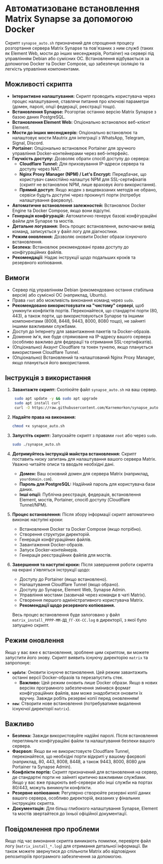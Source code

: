 # Автоматизоване встановлення Matrix Synapse за допомогою Docker

Скрипт `synapse_auto.sh` призначений для спрощення процесу розгортання сервера Matrix Synapse та пов'язаних з ним служб (таких як Element Web, мости до інших месенджерів, Portainer) на сервері під управлінням Debian або сумісних ОС. Встановлення відбувається за допомогою Docker та Docker Compose, що забезпечує ізоляцію та легкість управління компонентами.

## Можливості скрипта

*   **Інтерактивне налаштування:** Скрипт проводить користувача через процес налаштування, ставлячи питання про ключові параметри (домен, паролі, опції федерації, реєстрації тощо).
*   **Встановлення Synapse:** Розгортає останню версію Matrix Synapse з базою даних PostgreSQL.
*   **Встановлення Element Web:** Опціонально встановлює веб-клієнт Element.
*   **Мости до інших месенджерів:** Опціонально встановлює та налаштовує мости Mautrix для інтеграції з WhatsApp, Telegram, Signal, Discord.
*   **Portainer:** Опціонально встановлює Portainer для зручного управління Docker-контейнерами через веб-інтерфейс.
*   **Гнучкість доступу:** Дозволяє обрати спосіб доступу до сервера:
    *   **Cloudflare Tunnel:** Для приховування IP-адреси сервера та доступу через NAT.
    *   **Nginx Proxy Manager (NPM) / Let's Encrypt:** Передбачає, що користувач самостійно налаштує NPM для SSL-сертифікатів (скрипт не встановлює NPM, лише враховує його використання).
    *   **Прямий доступ:** Якщо жоден з вищевказаних методів не обрано, сервіси будуть доступні через прокинуті порти (потребує налаштування фаєрволу).
*   **Автоматичне встановлення залежностей:** Встановлює Docker Engine та Docker Compose, якщо вони відсутні.
*   **Генерація конфігурацій:** Автоматично генерує базові конфігураційні файли для Synapse та мостів.
*   **Детальне логування:** Весь процес встановлення, включаючи вивід команд, записується у файл логу для діагностики.
*   **Режим оновлення:** Дозволяє оновити Docker образи існуючого встановлення.
*   **Безпека:** Встановлює рекомендовані права доступу до конфігураційних файлів.
*   **Рекомендації:** Надає інструкції щодо подальших кроків та резервного копіювання.

## Вимоги

*   Сервер під управлінням Debian (рекомендовано остання стабільна версія) або сумісної ОС (наприклад, Ubuntu).
*   Права `root` або можливість виконання команд через `sudo`.
*   **Рекомендовано використовувати на "чистому" сервері**, щоб уникнути конфліктів портів. Переконайтеся, що стандартні порти (80, 443), а також порти, що використовуються Synapse та іншими компонентами (8008, 8448, 9443, 8000, 8080 тощо), не зайняті іншими важливими службами.
*   Доступ до Інтернету для завантаження пакетів та Docker-образів.
*   Доменне ім'я, яке буде спрямоване на IP-адресу вашого сервера (особливо важливо для федерації та отримання SSL-сертифікатів).
*   (Опціонально) Акаунт Cloudflare та токен тунелю, якщо планується використання Cloudflare Tunnel.
*   (Опціонально) Встановлений та налаштований Nginx Proxy Manager, якщо планується його використання.



## Інструкція з використання

1.  **Завантажте скрипт:**
    Скопіюйте файл `synapse_auto.sh` на ваш сервер.

    ```bash
     sudo apt update -y && sudo apt upgrade
     sudo apt install curl
     curl -O https://raw.githubusercontent.com/Karnemorkon/synapse_auto/refs/heads/main/synapse_auto.sh
    ```

2.  **Надайте права на виконання:**
    ```bash
    chmod +x synapse_auto.sh
    ```

3.  **Запустіть скрипт:**
    Запускайте скрипт з правами `root` або через `sudo`.
    ```bash
    sudo ./synapse_auto.sh
    ```

4.  **Дотримуйтесь інструкцій майстра встановлення:**
    Скрипт поставить низку запитань для налаштування вашого сервера Matrix. Уважно читайте описи та вводьте необхідні дані.
    *   **Домен:** Ваш основний домен для сервера Matrix (наприклад, `yourdomain.com`).
    *   **Пароль для PostgreSQL:** Надійний пароль для користувача бази даних.
    *   **Інші опції:** Публічна реєстрація, федерація, встановлення Element, мостів, Portainer, спосіб доступу (Cloudflare Tunnel/NPM).

5.  **Процес встановлення:**
    Після збору інформації скрипт автоматично виконає наступні кроки:
    *   Встановлення Docker та Docker Compose (якщо потрібно).
    *   Створення структури директорій.
    *   Генерація конфігураційних файлів.
    *   Завантаження Docker-образів.
    *   Запуск Docker-контейнерів.
    *   Генерація реєстраційних файлів для мостів.

6.  **Завершення та наступні кроки:**
    Після завершення роботи скрипта на екрані з'являться інструкції щодо:
    *   Доступу до Portainer (якщо встановлено).
    *   Налаштування Cloudflare Tunnel (якщо обрано).
    *   Доступу до Synapse, Element Web, Synapse Admin.
    *   Управління мостами (зазвичай через команди в чаті Matrix).
    *   Створення першого адміністративного користувача Matrix.
    *   **Рекомендації щодо резервного копіювання.**

    Весь процес встановлення буде залоговано у файл `matrix_install_РРРР-ММ-ДД_ГГ-ХХ-СС.log` в директорії, з якої було запущено скрипт.

## Режим оновлення

Якщо у вас вже є встановлення, зроблене цим скриптом, ви можете запустити його знову. Скрипт виявить існуючу директорію `matrix` та запропонує:
*   **`update`**: Оновити існуюче встановлення. Цей режим завантажить останні версії Docker-образів та перезапустить стек.
    *   **Важливо:** Цей режим оновить лише Docker образи. Якщо в нових версіях програмного забезпечення змінився формат конфігураційних файлів, вам може знадобитися оновити їх вручну. Завжди робіть резервні копії перед оновленням!
*   **`new`**: Створити нове встановлення (потребуватиме видалення існуючої директорії `matrix`).

## Важливо

*   **Безпека:** Завжди використовуйте надійні паролі. Після встановлення перегляньте конфігураційні файли та налаштування безпеки вашого сервера.
*   **Фаєрвол:** Якщо ви не використовуєте Cloudflare Tunnel, переконайтеся, що необхідні порти відкриті у вашому фаєрволі (наприклад, 80, 443, 8008, 8448, а також 9443, 8000, 8080 для Portainer та Synapse Admin).
*   **Конфлікти портів:** Скрипт призначений для встановлення на сервер, де стандартні порти не зайняті критично важливими службами. Якщо у вас вже працюють веб-сервери або інші служби на портах 80/443, можуть виникнути конфлікти.
*   **Резервне копіювання:** Регулярно створюйте резервні копії даних вашого сервера, особливо директорій, вказаних у фінальних інструкціях скрипта.
*   **Документація:** Для більш глибокого налаштування Synapse, Element та мостів звертайтеся до їхньої офіційної документації.

## Повідомлення про проблеми

Якщо під час виконання скрипта виникають помилки, перевірте файл логу (`matrix_install_*.log`) для отримання детальної інформації. Ви також можете звернутися до спільноти Matrix або відповідних репозиторіїв програмного забезпечення за допомогою.
